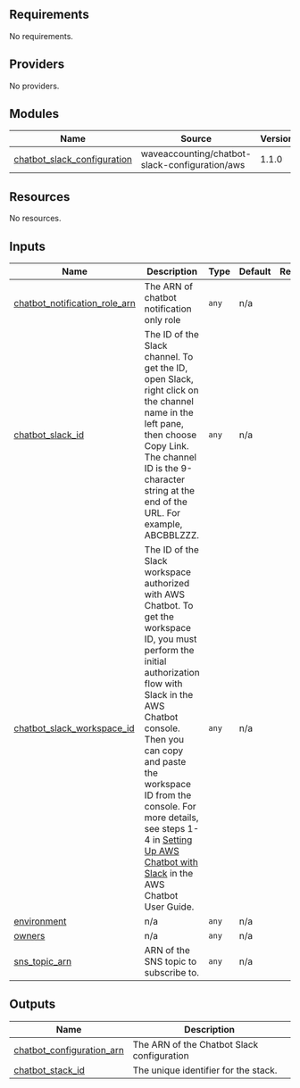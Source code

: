 ## Requirements

No requirements.

## Providers

No providers.

## Modules

| Name | Source | Version |
|------|--------|---------|
| <a name="module_chatbot_slack_configuration"></a> [chatbot\_slack\_configuration](#module\_chatbot\_slack\_configuration) | waveaccounting/chatbot-slack-configuration/aws | 1.1.0 |

## Resources

No resources.

## Inputs

| Name | Description | Type | Default | Required |
|------|-------------|------|---------|:--------:|
| <a name="input_chatbot_notification_role_arn"></a> [chatbot\_notification\_role\_arn](#input\_chatbot\_notification\_role\_arn) | The ARN of chatbot notification only role | `any` | n/a | yes |
| <a name="input_chatbot_slack_id"></a> [chatbot\_slack\_id](#input\_chatbot\_slack\_id) | The ID of the Slack channel. To get the ID, open Slack, right click on the channel name in the left pane, then choose Copy Link. The channel ID is the 9-character string at the end of the URL. For example, ABCBBLZZZ. | `any` | n/a | yes |
| <a name="input_chatbot_slack_workspace_id"></a> [chatbot\_slack\_workspace\_id](#input\_chatbot\_slack\_workspace\_id) | The ID of the Slack workspace authorized with AWS Chatbot. To get the workspace ID, you must perform the initial authorization flow with Slack in the AWS Chatbot console. Then you can copy and paste the workspace ID from the console. For more details, see steps 1-4 in [Setting Up AWS Chatbot with Slack](https://docs.aws.amazon.com/chatbot/latest/adminguide/setting-up.html#Setup_intro) in the AWS Chatbot User Guide. | `any` | n/a | yes |
| <a name="input_environment"></a> [environment](#input\_environment) | n/a | `any` | n/a | yes |
| <a name="input_owners"></a> [owners](#input\_owners) | n/a | `any` | n/a | yes |
| <a name="input_sns_topic_arn"></a> [sns\_topic\_arn](#input\_sns\_topic\_arn) | ARN of the SNS topic to subscribe to. | `any` | n/a | yes |

## Outputs

| Name | Description |
|------|-------------|
| <a name="output_chatbot_configuration_arn"></a> [chatbot\_configuration\_arn](#output\_chatbot\_configuration\_arn) | The ARN of the Chatbot Slack configuration |
| <a name="output_chatbot_stack_id"></a> [chatbot\_stack\_id](#output\_chatbot\_stack\_id) | The unique identifier for the stack. |
